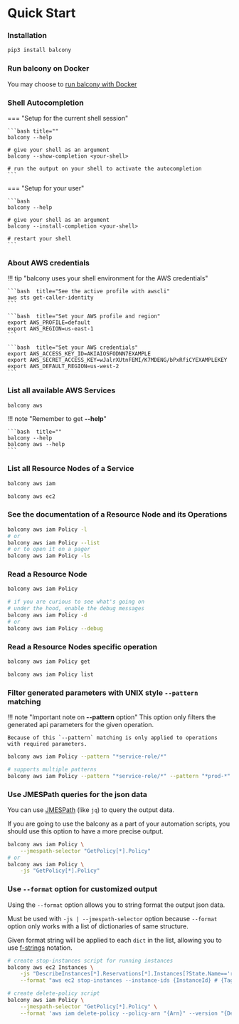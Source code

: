 # Quick Start

### Installation

```bash
pip3 install balcony
```

### Run balcony on Docker

You may choose to [run balcony with Docker](docker.md)

### Shell Autocompletion

=== "Setup for the current shell session"

    ```bash title=""
    balcony --help

    # give your shell as an argument
    balcony --show-completion <your-shell>

    # run the output on your shell to activate the autocompletion
    ```

=== "Setup for your user"

    ```bash
    balcony --help

    # give your shell as an argument
    balcony --install-completion <your-shell>

    # restart your shell
    ```

### About AWS credentials

!!! tip "balcony uses your shell environment for the AWS credentials"

    ```bash  title="See the active profile with awscli"
    aws sts get-caller-identity
    ```

    ```bash  title="Set your AWS profile and region"
    export AWS_PROFILE=default
    export AWS_REGION=us-east-1
    ```

    ```bash  title="Set your AWS credentials"
    export AWS_ACCESS_KEY_ID=AKIAIOSFODNN7EXAMPLE
    export AWS_SECRET_ACCESS_KEY=wJalrXUtnFEMI/K7MDENG/bPxRfiCYEXAMPLEKEY
    export AWS_DEFAULT_REGION=us-west-2
    ```

### List all available AWS Services

```bash
balcony aws
```

!!! note "Remember to get **--help**"

    ```bash  title=""
    balcony --help
    balcony aws --help
    ```

### List all Resource Nodes of a Service

```bash
balcony aws iam

balcony aws ec2
```

### See the documentation of a Resource Node and its Operations

```bash
balcony aws iam Policy -l
# or
balcony aws iam Policy --list
# or to open it on a pager
balcony aws iam Policy -ls
```

### Read a Resource Node

```bash
balcony aws iam Policy

# if you are curious to see what's going on
# under the hood, enable the debug messages
balcony aws iam Policy -d
# or
balcony aws iam Policy --debug
```

### Read a Resource Nodes specific operation

```bash
balcony aws iam Policy get

balcony aws iam Policy list
```

### Filter generated parameters with UNIX style `--pattern` matching

!!! note "Important note on **--pattern** option"
    This option only filters the generated api parameters for the given operation.

    Because of this `--pattern` matching is only applied to operations with required parameters.

```bash
balcony aws iam Policy --pattern "*service-role/*"

# supports multiple patterns
balcony aws iam Policy --pattern "*service-role/*" --pattern "*prod-*"
```

### Use JMESPath queries for the json data

You can use [JMESPath](https://jmespath.org/) (like `jq`) to query the output data.

If you are going to use the balcony as a part of your automation scripts, you should use this option to have a more precise output.

```bash
balcony aws iam Policy \
    --jmespath-selector "GetPolicy[*].Policy"
# or
balcony aws iam Policy \
    -js "GetPolicy[*].Policy"
```

### Use `--format` option for customized output

Using the `--format` option allows you to string format the output json data.

Must be used with `-js | --jmespath-selector` option because `--format` option only works with a list of dictionaries of same structure.

Given format string will be applied to each `dict` in the list, allowing you to use [f-strings](https://peps.python.org/pep-0498/) notation.

```bash
# create stop-instances script for running instances
balcony aws ec2 Instances \
    -js "DescribeInstances[*].Reservations[*].Instances[?State.Name=='running'][][]" \
    --format "aws ec2 stop-instances --instance-ids {InstanceId} # {Tags}"

# create delete-policy script
balcony aws iam Policy \
    --jmespath-selector "GetPolicy[*].Policy" \
    --format 'aws iam delete-policy --policy-arn "{Arn}" --version "{DefaultVersionId}"'
```
